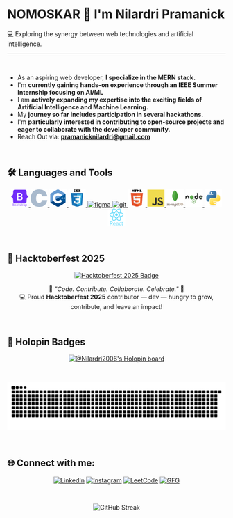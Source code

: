 <!-- ====================== HEADER ====================== -->
# NOMOSKAR 🙏 I'm Nilardri Pramanick

💻 Exploring the synergy between web technologies and artificial intelligence.

---

<!-- ====================== DIVIDER ====================== -->
<img src="https://www.animatedimages.org/data/media/562/animated-line-image-0111.gif" width="1000" height="2" />

<!-- ====================== INTRODUCTION ====================== -->
- As an aspiring web developer, **I specialize in the MERN stack.**
- I'm **currently gaining hands-on experience through an IEEE Summer Internship focusing on AI/ML**
- I am **actively expanding my expertise into the exciting fields of Artificial Intelligence and Machine Learning.**
- My **journey so far includes participation in several hackathons.**
- I'm **particularly interested in contributing to open-source projects and eager to collaborate with the developer community.**
- Reach Out via: **pramanicknilardri@gmail.com**

<img src="https://www.animatedimages.org/data/media/562/animated-line-image-0111.gif" width="1000" height="2" />

<!-- ====================== LANGUAGES & TOOLS ====================== -->
## 🛠️ Languages and Tools

<p align="center">
<a href="https://getbootstrap.com" target="_blank"> <img src="https://raw.githubusercontent.com/devicons/devicon/master/icons/bootstrap/bootstrap-plain-wordmark.svg" alt="bootstrap" width="40" height="40"/> </a>
<a href="https://www.cprogramming.com/" target="_blank"> <img src="https://raw.githubusercontent.com/devicons/devicon/master/icons/c/c-original.svg" alt="c" width="40" height="40"/> </a>
<a href="https://www.w3schools.com/cpp/" target="_blank"> <img src="https://raw.githubusercontent.com/devicons/devicon/master/icons/cplusplus/cplusplus-original.svg" alt="cplusplus" width="40" height="40"/> </a>
<a href="https://www.w3schools.com/css/" target="_blank"> <img src="https://raw.githubusercontent.com/devicons/devicon/master/icons/css3/css3-original-wordmark.svg" alt="css3" width="40" height="40"/> </a>
<a href="https://www.figma.com/" target="_blank"> <img src="https://www.vectorlogo.zone/logos/figma/figma-icon.svg" alt="figma" width="40" height="40"/> </a>
<a href="https://git-scm.com/" target="_blank"> <img src="https://www.vectorlogo.zone/logos/git-scm/git-scm-icon.svg" alt="git" width="40" height="40"/> </a>
<a href="https://www.w3.org/html/" target="_blank"> <img src="https://raw.githubusercontent.com/devicons/devicon/master/icons/html5/html5-original-wordmark.svg" alt="html5" width="40" height="40"/> </a>
<a href="https://developer.mozilla.org/en-US/docs/Web/JavaScript" target="_blank"> <img src="https://raw.githubusercontent.com/devicons/devicon/master/icons/javascript/javascript-original.svg" alt="javascript" width="40" height="40"/> </a>
<a href="https://www.mongodb.com/" target="_blank"> <img src="https://raw.githubusercontent.com/devicons/devicon/master/icons/mongodb/mongodb-original-wordmark.svg" alt="mongodb" width="40" height="40"/> </a>
<a href="https://nodejs.org" target="_blank"> <img src="https://raw.githubusercontent.com/devicons/devicon/master/icons/nodejs/nodejs-original-wordmark.svg" alt="nodejs" width="40" height="40"/> </a>
<a href="https://www.python.org" target="_blank"> <img src="https://raw.githubusercontent.com/devicons/devicon/master/icons/python/python-original.svg" alt="python" width="40" height="40"/> </a>
<a href="https://reactjs.org/" target="_blank"> <img src="https://raw.githubusercontent.com/devicons/devicon/master/icons/react/react-original-wordmark.svg" alt="react" width="40" height="40"/> </a>
</p>

<img src="https://www.animatedimages.org/data/media/562/animated-line-image-0111.gif" width="1000" height="2" />

<!-- ====================== HACKTOBERFEST BADGE ====================== -->
## 🎃 Hacktoberfest 2025

<!-- ====================== HACKTOBERFEST QUOTE ====================== -->
<p align="center">
  <a href="https://hacktoberfest.com/">
    <img src="https://img.shields.io/badge/Hacktoberfest-2025-blueviolet?style=for-the-badge&logo=hackthebox&logoColor=white" alt="Hacktoberfest 2025 Badge" />
  </a>
</p>

<p align="center">
  🌱 <i>"Code. Contribute. Collaborate. Celebrate."</i> 🚀<br>
  💻 Proud <b>Hacktoberfest 2025</b> contributor — dev — hungry to grow, contribute, and leave an impact!
</p>



<img src="https://www.animatedimages.org/data/media/562/animated-line-image-0111.gif" width="1000" height="2" />

<!-- ====================== HOLPIN BADGES ====================== -->
## 🏅 Holopin Badges

<p align="center">
  <a href="https://holopin.io/@Nilardri2006">
    <img src="https://holopin.me/Nilardri2006#" alt="@Nilardri2006's Holopin board" />
  </a>
</p>

<img src="https://www.animatedimages.org/data/media/562/animated-line-image-0111.gif" width="1000" height="2" />

<!-- ====================== GITHUB SNAKE ====================== -->
![snake gif](https://github.com/Nilardri2006/Nilardri2006/blob/output/github-snake-dark.svg)

<img src="https://www.animatedimages.org/data/media/562/animated-line-image-0111.gif" width="1000" height="2" />

<!-- ====================== SOCIAL LINKS ====================== -->
## 🌐 Connect with me:

<p align="center">
<a href="https://linkedin.com/in/www.linkedin.com/in/nilardri-pramanick-3a6a15324" target="_blank"><img align="center" src="https://raw.githubusercontent.com/rahuldkjain/github-profile-readme-generator/master/src/images/icons/Social/linked-in-alt.svg" alt="LinkedIn" height="30" width="40" /></a>
<a href="https://instagram.com/___n_i_l_a_r_d_r_i___" target="_blank"><img align="center" src="https://raw.githubusercontent.com/rahuldkjain/github-profile-readme-generator/master/src/images/icons/Social/instagram.svg" alt="Instagram" height="30" width="40" /></a>
<a href="https://www.leetcode.com/nilardri pramanick" target="_blank"><img align="center" src="https://raw.githubusercontent.com/rahuldkjain/github-profile-readme-generator/master/src/images/icons/Social/leet-code.svg" alt="LeetCode" height="30" width="40" /></a>
<a href="https://auth.geeksforgeeks.org/user/pramanickevx6" target="_blank"><img align="center" src="https://raw.githubusercontent.com/rahuldkjain/github-profile-readme-generator/master/src/images/icons/Social/geeks-for-geeks.svg" alt="GFG" height="30" width="40" /></a>
</p>

<img src="https://www.animatedimages.org/data/media/562/animated-line-image-0111.gif" width="1000" height="2" />

<!-- ====================== GITHUB STATS ====================== -->
<p align="center"><img src="https://github-readme-streak-stats.herokuapp.com/?user=nilardri2006&theme=dark" alt="GitHub Streak" /></p>
<p align="center"><img src="https://github-readme-stats.vercel.app/
